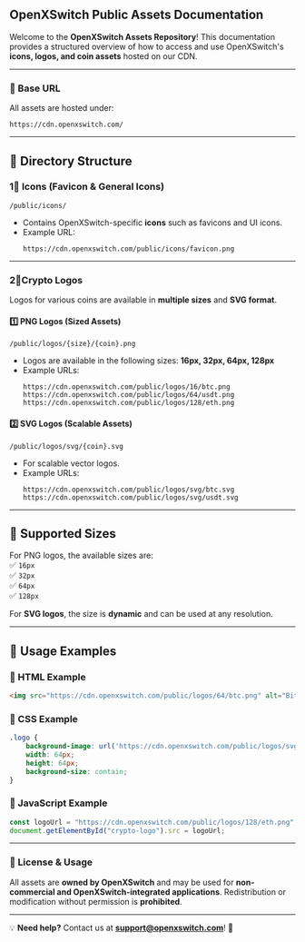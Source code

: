 ## **OpenXSwitch Public Assets Documentation**  

Welcome to the **OpenXSwitch Assets Repository**! This documentation provides a structured overview of how to access and use OpenXSwitch's **icons, logos, and coin assets** hosted on our CDN.

---

### **📌 Base URL**  
All assets are hosted under:  
```
https://cdn.openxswitch.com/
```

---

## **📁 Directory Structure**  

### **1🔹 Icons (Favicon & General Icons)**
```
/public/icons/
```
- Contains OpenXSwitch-specific **icons** such as favicons and UI icons.  
- Example URL:  
  ```
  https://cdn.openxswitch.com/public/icons/favicon.png
  ```

---

### **2🔹Crypto Logos**
Logos for various coins are available in **multiple sizes** and **SVG format**.

#### **1️⃣ PNG Logos (Sized Assets)**
```
/public/logos/{size}/{coin}.png
```
- Logos are available in the following sizes: **16px, 32px, 64px, 128px**  
- Example URLs:
  ```
  https://cdn.openxswitch.com/public/logos/16/btc.png
  https://cdn.openxswitch.com/public/logos/64/usdt.png
  https://cdn.openxswitch.com/public/logos/128/eth.png
  ```

#### **2️⃣ SVG Logos (Scalable Assets)**
```
/public/logos/svg/{coin}.svg
```
- For scalable vector logos.  
- Example URLs:
  ```
  https://cdn.openxswitch.com/public/logos/svg/btc.svg
  https://cdn.openxswitch.com/public/logos/svg/usdt.svg
  ```

---

## **📜 Supported Sizes**
For PNG logos, the available sizes are:  
✅ `16px`  
✅ `32px`  
✅ `64px`  
✅ `128px`  

For **SVG logos**, the size is **dynamic** and can be used at any resolution.

---

## **📌 Usage Examples**
### **🔹 HTML Example**
```html
<img src="https://cdn.openxswitch.com/public/logos/64/btc.png" alt="Bitcoin Logo" width="64" height="64">
```

### **🔹 CSS Example**
```css
.logo {
    background-image: url('https://cdn.openxswitch.com/public/logos/svg/usdt.svg');
    width: 64px;
    height: 64px;
    background-size: contain;
}
```

### **🔹 JavaScript Example**
```js
const logoUrl = "https://cdn.openxswitch.com/public/logos/128/eth.png";
document.getElementById("crypto-logo").src = logoUrl;
```
---
### **📢 License & Usage**
All assets are **owned by OpenXSwitch** and may be used for **non-commercial and OpenXSwitch-integrated applications**. Redistribution or modification without permission is **prohibited**.

---

💡 **Need help?** Contact us at **support@openxswitch.com**! 🚀

